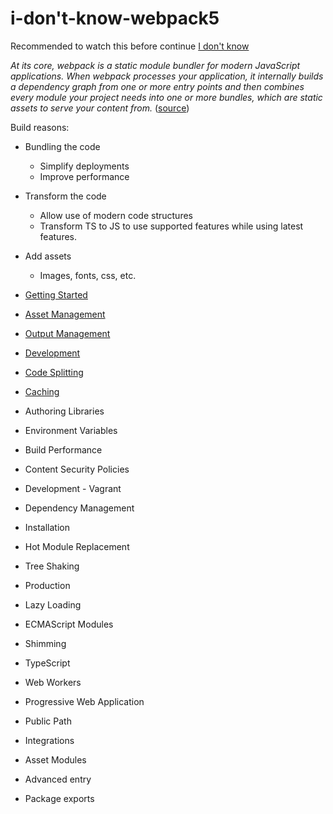 # i-don't-know-webpack5

Recommended to watch this before continue [I don't know](https://www.youtube.com/watch?v=mSfNvTVEALw)

*At its core, webpack is a static module bundler for modern JavaScript applications. When webpack processes your application, it internally builds a dependency graph from one or more entry points and then combines every module your project needs into one or more bundles, which are static assets to serve your content from.*
([source](https://webpack.js.org/concepts/))

Build reasons:

* Bundling the code
  * Simplify deployments
  * Improve performance
* Transform the code
  * Allow use of modern code structures
  * Transform TS to JS to use supported features while using latest features.
* Add assets
  * Images, fonts, css, etc.

* [Getting Started](./01/README.md)
* [Asset Management](./02/README.md)
* [Output Management](./03/README.md)
* [Development](./04/README.md)
* [Code Splitting](./05/README.md)
* [Caching](./06/README.md)
* Authoring Libraries
* Environment Variables
* Build Performance
* Content Security Policies
* Development - Vagrant
* Dependency Management
* Installation
* Hot Module Replacement
* Tree Shaking
* Production
* Lazy Loading
* ECMAScript Modules
* Shimming
* TypeScript
* Web Workers
* Progressive Web Application
* Public Path
* Integrations
* Asset Modules
* Advanced entry
* Package exports
